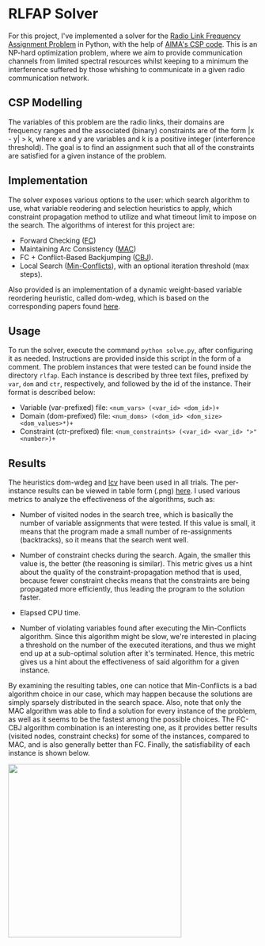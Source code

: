 # RLFAP Solver

For this project, I've implemented a solver for the [Radio Link Frequency Assignment Problem](https://miat.inrae.fr/schiex/rlfap.shtml) in Python, with
the help of [AIMA's CSP code](https://github.com/aimacode/aima-python). This is an NP-hard optimization problem, where we aim to provide communication 
channels from limited spectral resources whilst keeping to a minimum the interference suffered by those whishing to communicate in a given radio
communication network.

## CSP Modelling

The variables of this problem are the radio links, their domains are frequency ranges and the associated (binary) constraints are of the form
|x - y| > k, where x and y are variables and k is a positive integer (interference threshold). The goal is to find an assignment such that all
of the constraints are satisfied for a given instance of the problem.

## Implementation

The solver exposes various options to the user: which search algorithm to use, what variable reodering and selection heuristics to apply, which
constraint propagation method to utilize and what timeout limit to impose on the search. The algorithms of interest for this project are:

- Forward Checking ([FC](https://ktiml.mff.cuni.cz/~bartak/constraints/propagation.html#FC))
- Maintaining Arc Consistency ([MAC](https://ktiml.mff.cuni.cz/~bartak/constraints/propagation.html#LA))
- FC + Conflict-Based Backjumping ([CBJ](https://en.wikipedia.org/wiki/Backjumping#Conflict-based_backjumping_(aka_conflict-directed_backjumping_(cbj)))).
- Local Search ([Min-Conflicts](https://en.wikipedia.org/wiki/Min-conflicts_algorithm)), with an optional iteration threshold (max steps). 

Also provided is an implementation of a dynamic weight-based variable reordering heuristic,  called dom-wdeg, which is based on the corresponding papers 
found [here](https://github.com/GeorgeSittas/RLFAP-Solver/tree/main/readings).

## Usage

To run the solver, execute the command `python solve.py`, after configuring it as needed. Instructions are provided inside this script in the form of a
comment. The problem instances that were tested can be found inside the directory `rlfap`. Each instance is described by three text files, prefixed by
`var`, `dom` and `ctr`, respectively, and followed by the id of the instance. Their format is described below:

- Variable (var-prefixed) file: `<num_vars> (<var_id> <dom_id>)+`
- Domain (dom-prefixed) file: `<num_doms> (<dom_id> <dom_size> <dom_values>*)+`
- Constraint (ctr-prefixed) file: `<num_constraints> (<var_id> <var_id> ">" <number>)+`

## Results

The heuristics dom-wdeg and [lcv](https://stanford.edu/~shervine/teaching/cs-221/cheatsheet-variables-models#dynamic-ordering) have been used in all
trials. The per-instance results can be viewed in table form (.png) [here](https://github.com/GeorgeSittas/RLFAP-Solver/tree/main/results). I used
various metrics to analyze the effectiveness of the algorithms, such as:

- Number of visited nodes in the search tree, which is basically the number of variable assignments that were tested. If this value is small, it
means that the program made a small number of re-assignments (backtracks), so it means that the search went well.

- Number of constraint checks during the search. Again, the smaller this value is, the better (the reasoning is similar). This metric gives us a
hint about the quality of the constraint-propagation method that is used, because fewer constraint checks means that the constraints are being
propagated more efficiently, thus leading the program to the solution faster.

- Elapsed CPU time.

- Number of violating variables found after executing the Min-Conflicts algorithm. Since this algorithm might be slow, we're interested in placing
a threshold on the number of the executed iterations, and thus we might end up at a sub-optimal solution after it's terminated. Hence, this metric
gives us a hint about the effectiveness of said algorithm for a given instance.

By examining the resulting tables, one can notice that Min-Conflicts is a bad algorithm choice in our case, which may happen because
the solutions are simply sparsely distributed in the search space. Also, note that only the MAC algorithm was able to find a solution for every
instance of the problem, as well as it seems to be the fastest among the possible choices. The FC-CBJ algorithm combination is an interesting one,
as it provides better results (visited nodes, constraint checks) for some of the instances, compared to MAC, and is also generally better than FC.
Finally, the satisfiability of each instance is shown below.

<img src="https://github.com/GeorgeSittas/RLFAP-Solver/blob/main/results/satisfiability.png" width=350>



